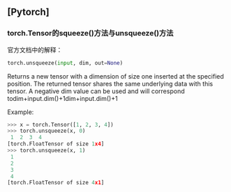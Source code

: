 ## \[Pytorch\]

### torch.Tensor的squeeze\(\)方法与unsqueeze\(\)方法

官方文档中的解释：
```python
torch.unsqueeze(input, dim, out=None)
```
Returns a new tensor with a dimension of size one inserted at the specified position.
The returned tensor shares the same underlying data with this tensor.
A negative dim value can be used and will correspond todim+input.dim\(\)+1dim+input.dim\(\)+1

Example:
```python
>>> x = torch.Tensor([1, 2, 3, 4])
>>> torch.unsqueeze(x, 0)
 1  2  3  4
[torch.FloatTensor of size 1x4]
>>> torch.unsqueeze(x, 1)
 1
 2
 3
 4
[torch.FloatTensor of size 4x1]
```



